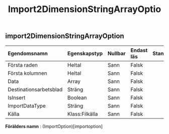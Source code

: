 ﻿---
title: Import2DimensionStringArrayOptio
second_title: Aspose.Cells Cloud Documen
type: docs
url: /sv/specification/model/import2dimensionstringarrayoption/
description: "Aspose.Cells Molnmodellspecifikation: Import2DimensionStringArrayOption. Hantera enkelt Excel och andra kalkylarksdokument med funktioner som att öppna, generera, redigera, dela, slå samman, jämföra och konvertera"
weight: 50
---
## **import2DimensionStringArrayOption**

 

| Egendomsnamn| Egenskapstyp| Nullbar| Endast läs| Standardvärde| Beskrivning|
|:- |:- |:- |:- |:- |:- |
| Första raden| Heltal| Sann| Falsk|||
| Första kolumnen| Heltal| Sann| Falsk|||
| Data|Array<String> | Sann| Falsk|||
| Destinationsarbetsblad| Sträng| Sann| Falsk|||
| IsInsert| Boolean| Sann| Falsk|||
| ImportDataType| Sträng| Sann| Falsk|||
| Källa| Klass:Filkälla| Sann| Falsk|||

**Förälders namn** : (ImportOption)[importoption]
